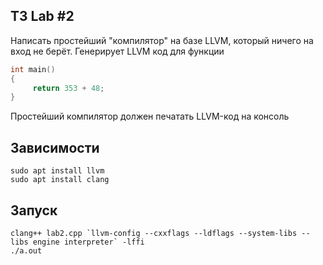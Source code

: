 ## ТЗ  Lab #2

Написать простейший "компилятор" на базе LLVM, который ничего на вход не берёт. Генерирует LLVM код для функции

```cpp
int main()  
{  
     return 353 + 48;  
}
```

Простейший компилятор должен печатать LLVM-код на консоль


## Зависимости 
```sudo apt install llvm```  
```sudo apt install clang```  

## Запуск
```clang++ lab2.cpp `llvm-config --cxxflags --ldflags --system-libs --libs engine interpreter` -lffi```  
```./a.out```
